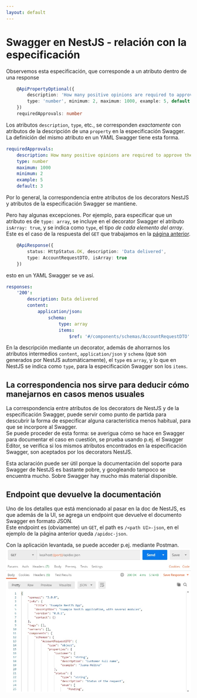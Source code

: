 ```yaml
---
layout: default
---
```


# Swagger en NestJS - relación con la especificación
Observemos esta especificación, que corresponde a un atributo dentro de una response
``` typescript
    @ApiPropertyOptional({ 
        description: 'How many positive opinions are required to approve the request', 
        type: 'number', minimum: 2, maximum: 1000, example: 5, default: 3
    })
    requiredApprovals: number
```
Los atributos `description`, `type`, etc., se corresponden _exactamente_ con atributos de la descripción de una `property` en la especificación Swagger. 
La definición del mismo atributo en un YAML Swagger tiene esta forma.
``` yaml
requiredApprovals:
    description: How many positive opinions are required to approve the request
    type: number
    maximum: 1000
    minimum: 2
    example: 5
    default: 3
```

Por lo general, la correspondencia entre atributos de los decorators NestJS y atributos de la especificación Swagger se mantiene.  

Pero hay algunas excepciones. Por ejemplo, para especificar que un atributo es de `type: array`, se incluye en el decorator Swagger el atributo `isArray: true`, y se indica como `type`, el tipo _de cada elemento del array_.  
Este es el caso de la respuesta del `GET` que trabajamos en la [página anterior](./swagger-nestjs-empezamos).
``` typescript
    @ApiResponse({ 
        status: HttpStatus.OK, description: 'Data delivered', 
        type: AccountRequestDTO, isArray: true 
    })
```
esto en un YAML Swagger se ve así.
``` yaml
responses:
    '200':
        description: Data delivered
        content:
            application/json:
                schema:
                    type: array
                    items:
                        $ref: '#/components/schemas/AccountRequestDTO'
```

En la descripción mediante un decorator, además de ahorrarnos los atributos intermedios `content`, `application/json` y `schema` (que son generados por NestJS automáticamente), el `type` es `array`, y lo que en NestJS se indica como `type`, para la especificación Swagger son los `items`.


## La correspondencia nos sirve para deducir cómo manejarnos en casos menos usuales
La correspondencia entre atributos de los decorators de NestJS y de la especificación Swagger, puede servir como punto de partida para descubrir la forma de especificar alguna característica menos habitual, para que se incorpore al Swagger.  
Se puede proceder de esta forma: se averigua cómo se hace en Swagger para documentar el caso en cuestión, se prueba usando p.ej. el Swagger Editor, se verifica si los mismos atributos encontrados en la especificación Swagger, son aceptados por los decorators NestJS.

Esta aclaración puede ser útil porque la documentación del soporte para Swagger de NestJS es bastante pobre, y googleando tampoco se encuentra mucho. Sobre Swagger hay mucho más material disponible.


## Endpoint que devuelve la documentación
Uno de los detalles que está mencionado al pasar en la doc de NestJS, es que además de la UI, se agrega un endpoint que devuelve el documento Swagger en formato JSON.  
Este endpoint es (obviamente) un `GET`, el path es `/<path UI>-json`, en el ejemplo de la página anterior queda `/apidoc-json`.

Con la aplicación levantada, se puede acceder p.ej. mediante Postman.
![endpoint Swagger en JSON, desde Postman](./images/nestjs-postman.jpg)

